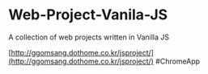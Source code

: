 # Web-Project-Vanila-JS
A collection of web projects written in Vanilla JS

[http://ggomsang.dothome.co.kr/jsproject/](http://ggomsang.dothome.co.kr/jsproject/)
#ChromeApp
